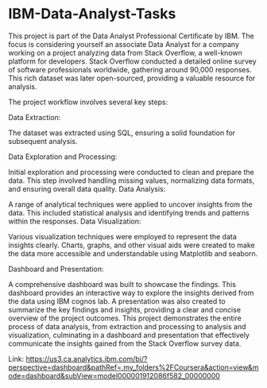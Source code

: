 # IBM-Data-Analyst-Tasks
This project is part of the Data Analyst Professional Certificate by IBM. The focus is considering yourself an associate Data Analyst for a company working on a project analyzing data from Stack Overflow, a well-known platform for developers. Stack Overflow conducted a detailed online survey of software professionals worldwide, gathering around 90,000 responses. This rich dataset was later open-sourced, providing a valuable resource for analysis.

The project workflow involves several key steps:

Data Extraction:

The dataset was extracted using SQL, ensuring a solid foundation for subsequent analysis.

Data Exploration and Processing:

Initial exploration and processing were conducted to clean and prepare the data. This step involved handling missing values, normalizing data formats, and ensuring overall data quality.
Data Analysis:

A range of analytical techniques were applied to uncover insights from the data. This included statistical analysis and identifying trends and patterns within the responses.
Data Visualization:

Various visualization techniques were employed to represent the data insights clearly. Charts, graphs, and other visual aids were created to make the data more accessible and understandable using Matplotlib and seaborn.

Dashboard and Presentation:

A comprehensive dashboard was built to showcase the findings. This dashboard provides an interactive way to explore the insights derived from the data using IBM cognos lab.
A presentation was also created to summarize the key findings and insights, providing a clear and concise overview of the project outcomes.
This project demonstrates the entire process of data analysis, from extraction and processing to analysis and visualization, culminating in a dashboard and presentation that effectively communicate the insights gained from the Stack Overflow survey data.

Link: https://us3.ca.analytics.ibm.com/bi/?perspective=dashboard&pathRef=.my_folders%2FCoursera&action=view&mode=dashboard&subView=model000001912086f582_00000000
